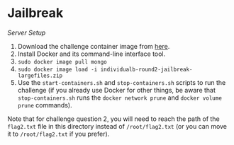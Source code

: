 # Jailbreak

_Server Setup_

1. Download the challenge container image from [here](https://presidentscup.cisa.gov/files/pc4/individualb-round2-jailbreak-largefiles.tar.gz).
2. Install Docker and its command-line interface tool.
3. `sudo docker image pull mongo`
4. `sudo docker image load -i individualb-round2-jailbreak-largefiles.zip`
5. Use the `start-containers.sh` and `stop-containers.sh` scripts to run the challenge (if you already use Docker for other things, be aware that `stop-containers.sh` runs the `docker network prune` and `docker volume prune` commands).

Note that for challenge question 2, you will need to reach the path of the `flag2.txt` file in this directory instead of `/root/flag2.txt` (or you can move it to `/root/flag2.txt` if you prefer).

